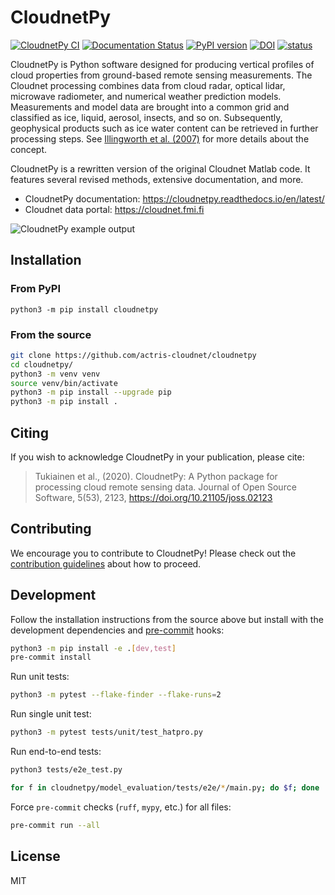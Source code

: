 # CloudnetPy

[![CloudnetPy CI](https://github.com/actris-cloudnet/cloudnetpy/actions/workflows/test.yml/badge.svg)](https://github.com/actris-cloudnet/cloudnetpy/actions/workflows/test.yml)
[![Documentation Status](https://readthedocs.org/projects/cloudnetpy/badge/?version=latest)](https://cloudnetpy.readthedocs.io/en/latest/?badge=latest)
[![PyPI version](https://badge.fury.io/py/cloudnetpy.svg)](https://badge.fury.io/py/cloudnetpy)
[![DOI](https://zenodo.org/badge/233602651.svg)](https://zenodo.org/badge/latestdoi/233602651)
[![status](https://joss.theoj.org/papers/959971f196f617dddc0e7d8333ff22b7/status.svg)](https://joss.theoj.org/papers/959971f196f617dddc0e7d8333ff22b7)

CloudnetPy is Python software designed for producing vertical profiles of cloud properties from ground-based
remote sensing measurements. The Cloudnet processing combines data from cloud radar, optical lidar,
microwave radiometer, and numerical weather prediction models.
Measurements and model data are brought into a common grid and
classified as ice, liquid, aerosol, insects, and so on.
Subsequently, geophysical products such as ice water content can be
retrieved in further processing steps. See [Illingworth et al. (2007)](https://doi.org/10.1175/BAMS-88-6-883) for more details about the concept.

CloudnetPy is a rewritten version of the original Cloudnet Matlab code. It features several revised methods, extensive documentation, and more.

- CloudnetPy documentation: https://cloudnetpy.readthedocs.io/en/latest/
- Cloudnet data portal: https://cloudnet.fmi.fi

![CloudnetPy example output](https://raw.githubusercontent.com/actris-cloudnet/cloudnetpy/main/docs/source/_static/20230831_lindenberg_classification-9b74f4ac-target_classification.png)

## Installation

### From PyPI

```
python3 -m pip install cloudnetpy
```

### From the source

```sh
git clone https://github.com/actris-cloudnet/cloudnetpy
cd cloudnetpy/
python3 -m venv venv
source venv/bin/activate
python3 -m pip install --upgrade pip
python3 -m pip install .
```

## Citing

If you wish to acknowledge CloudnetPy in your publication, please cite:

> Tukiainen et al., (2020). CloudnetPy: A Python package for processing cloud remote sensing data. Journal of Open Source Software, 5(53), 2123, https://doi.org/10.21105/joss.02123

## Contributing

We encourage you to contribute to CloudnetPy! Please check out the [contribution guidelines](CONTRIBUTING.md) about how to proceed.

## Development

Follow the installation instructions from the source above but install with the development dependencies and [pre-commit](https://pre-commit.com/) hooks:

```sh
python3 -m pip install -e .[dev,test]
pre-commit install
```

Run unit tests:

```sh
python3 -m pytest --flake-finder --flake-runs=2
```

Run single unit test:

```sh
python3 -m pytest tests/unit/test_hatpro.py
```

Run end-to-end tests:

```sh
python3 tests/e2e_test.py
```

```sh
for f in cloudnetpy/model_evaluation/tests/e2e/*/main.py; do $f; done
```

Force `pre-commit` checks (`ruff`, `mypy`, etc.) for all files:

```sh
pre-commit run --all
```

## License

MIT

